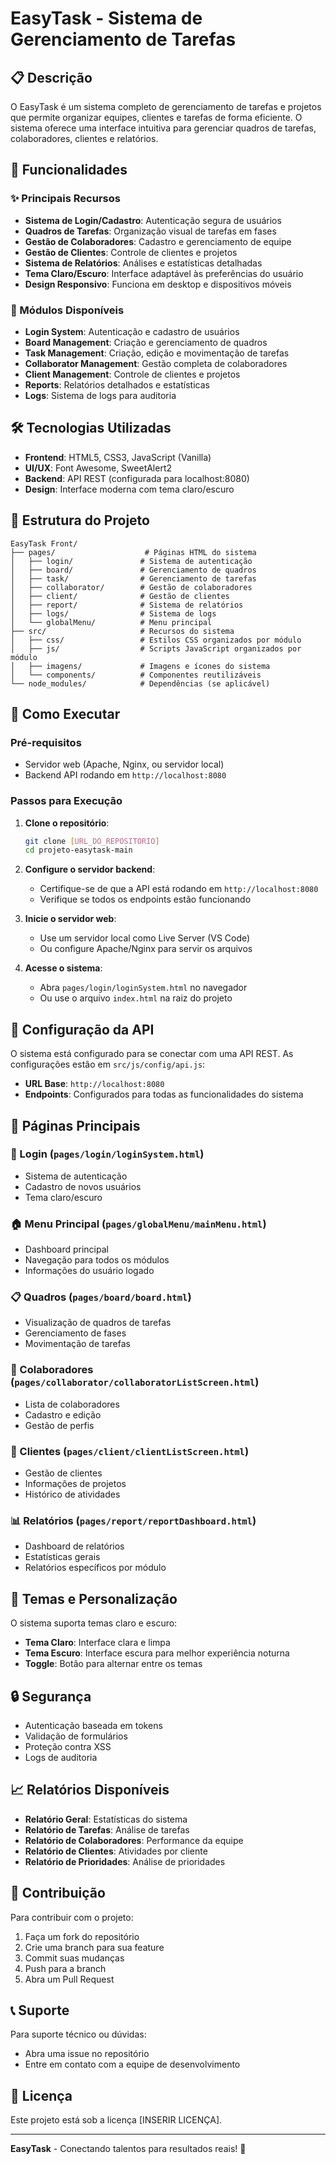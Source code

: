 # EasyTask - Sistema de Gerenciamento de Tarefas

## 📋 Descrição

O EasyTask é um sistema completo de gerenciamento de tarefas e projetos que permite organizar equipes, clientes e tarefas de forma eficiente. O sistema oferece uma interface intuitiva para gerenciar quadros de tarefas, colaboradores, clientes e relatórios.

## 🚀 Funcionalidades

### ✨ Principais Recursos
- **Sistema de Login/Cadastro**: Autenticação segura de usuários
- **Quadros de Tarefas**: Organização visual de tarefas em fases
- **Gestão de Colaboradores**: Cadastro e gerenciamento de equipe
- **Gestão de Clientes**: Controle de clientes e projetos
- **Sistema de Relatórios**: Análises e estatísticas detalhadas
- **Tema Claro/Escuro**: Interface adaptável às preferências do usuário
- **Design Responsivo**: Funciona em desktop e dispositivos móveis

### 🎯 Módulos Disponíveis
- **Login System**: Autenticação e cadastro de usuários
- **Board Management**: Criação e gerenciamento de quadros
- **Task Management**: Criação, edição e movimentação de tarefas
- **Collaborator Management**: Gestão completa de colaboradores
- **Client Management**: Controle de clientes e projetos
- **Reports**: Relatórios detalhados e estatísticas
- **Logs**: Sistema de logs para auditoria

## 🛠️ Tecnologias Utilizadas

- **Frontend**: HTML5, CSS3, JavaScript (Vanilla)
- **UI/UX**: Font Awesome, SweetAlert2
- **Backend**: API REST (configurada para localhost:8080)
- **Design**: Interface moderna com tema claro/escuro

## 📁 Estrutura do Projeto

```
EasyTask Front/
├── pages/                    # Páginas HTML do sistema
│   ├── login/               # Sistema de autenticação
│   ├── board/               # Gerenciamento de quadros
│   ├── task/                # Gerenciamento de tarefas
│   ├── collaborator/        # Gestão de colaboradores
│   ├── client/              # Gestão de clientes
│   ├── report/              # Sistema de relatórios
│   ├── logs/                # Sistema de logs
│   └── globalMenu/          # Menu principal
├── src/                     # Recursos do sistema
│   ├── css/                 # Estilos CSS organizados por módulo
│   ├── js/                  # Scripts JavaScript organizados por módulo
│   ├── imagens/             # Imagens e ícones do sistema
│   └── components/          # Componentes reutilizáveis
└── node_modules/            # Dependências (se aplicável)
```

## 🚀 Como Executar

### Pré-requisitos
- Servidor web (Apache, Nginx, ou servidor local)
- Backend API rodando em `http://localhost:8080`

### Passos para Execução

1. **Clone o repositório**:
   ```bash
   git clone [URL_DO_REPOSITORIO]
   cd projeto-easytask-main
   ```

2. **Configure o servidor backend**:
   - Certifique-se de que a API está rodando em `http://localhost:8080`
   - Verifique se todos os endpoints estão funcionando

3. **Inicie o servidor web**:
   - Use um servidor local como Live Server (VS Code)
   - Ou configure Apache/Nginx para servir os arquivos

4. **Acesse o sistema**:
   - Abra `pages/login/loginSystem.html` no navegador
   - Ou use o arquivo `index.html` na raiz do projeto

## 🔧 Configuração da API

O sistema está configurado para se conectar com uma API REST. As configurações estão em `src/js/config/api.js`:

- **URL Base**: `http://localhost:8080`
- **Endpoints**: Configurados para todas as funcionalidades do sistema

## 📱 Páginas Principais

### 🔐 Login (`pages/login/loginSystem.html`)
- Sistema de autenticação
- Cadastro de novos usuários
- Tema claro/escuro

### 🏠 Menu Principal (`pages/globalMenu/mainMenu.html`)
- Dashboard principal
- Navegação para todos os módulos
- Informações do usuário logado

### 📋 Quadros (`pages/board/board.html`)
- Visualização de quadros de tarefas
- Gerenciamento de fases
- Movimentação de tarefas

### 👥 Colaboradores (`pages/collaborator/collaboratorListScreen.html`)
- Lista de colaboradores
- Cadastro e edição
- Gestão de perfis

### 👤 Clientes (`pages/client/clientListScreen.html`)
- Gestão de clientes
- Informações de projetos
- Histórico de atividades

### 📊 Relatórios (`pages/report/reportDashboard.html`)
- Dashboard de relatórios
- Estatísticas gerais
- Relatórios específicos por módulo

## 🎨 Temas e Personalização

O sistema suporta temas claro e escuro:
- **Tema Claro**: Interface clara e limpa
- **Tema Escuro**: Interface escura para melhor experiência noturna
- **Toggle**: Botão para alternar entre os temas

## 🔒 Segurança

- Autenticação baseada em tokens
- Validação de formulários
- Proteção contra XSS
- Logs de auditoria

## 📈 Relatórios Disponíveis

- **Relatório Geral**: Estatísticas do sistema
- **Relatório de Tarefas**: Análise de tarefas
- **Relatório de Colaboradores**: Performance da equipe
- **Relatório de Clientes**: Atividades por cliente
- **Relatório de Prioridades**: Análise de prioridades

## 🤝 Contribuição

Para contribuir com o projeto:

1. Faça um fork do repositório
2. Crie uma branch para sua feature
3. Commit suas mudanças
4. Push para a branch
5. Abra um Pull Request

## 📞 Suporte

Para suporte técnico ou dúvidas:
- Abra uma issue no repositório
- Entre em contato com a equipe de desenvolvimento

## 📄 Licença

Este projeto está sob a licença [INSERIR LICENÇA].

---

**EasyTask** - Conectando talentos para resultados reais! 🐝 